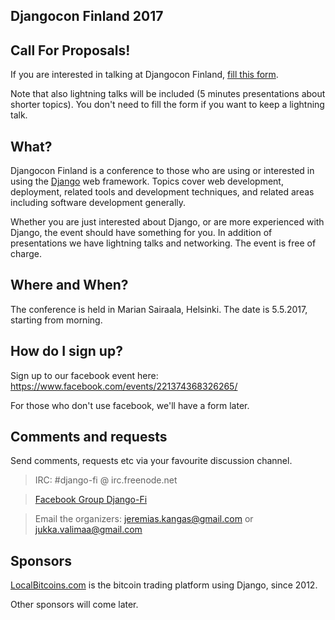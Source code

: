 ## Djangocon Finland 2017

## Call For Proposals!

If you are interested in talking at Djangocon Finland, [fill this form](https://docs.google.com/forms/d/e/1FAIpQLSdQTEjQtMY36Vrf4R5codd_urxK8YHw2DD-ehBzuRPe3AV0hw/viewform).

Note that also lightning talks will be included (5 minutes presentations about shorter topics). You don't need to fill the form if you want to keep a lightning talk.

## What?

Djangocon Finland is a conference to those who are using or interested in using the [Django](https://www.djangoproject.com/) web framework. Topics cover web development, deployment, related tools and development techniques, and related areas including software development generally.

Whether you are just interested about Django, or are more experienced with Django, the event should have something for you. In addition of presentations we have lightning talks and networking. The event is free of charge.

## Where and When?

The conference is held in Marian Sairaala, Helsinki. The date is 5.5.2017, starting from morning.

## How do I sign up?

Sign up to our facebook event here: https://www.facebook.com/events/221374368326265/

For those who don't use facebook, we'll have a form later.

## Comments and requests

Send comments, requests etc via your favourite discussion channel.

> IRC: #django-fi @ irc.freenode.net

> [Facebook Group Django-Fi](https://www.facebook.com/groups/203371843034030/)

> Email the organizers: jeremias.kangas@gmail.com or jukka.valimaa@gmail.com 

## Sponsors

[LocalBitcoins.com](http://localbitcoins.com) is the bitcoin trading platform using Django, since 2012.

Other sponsors will come later.

